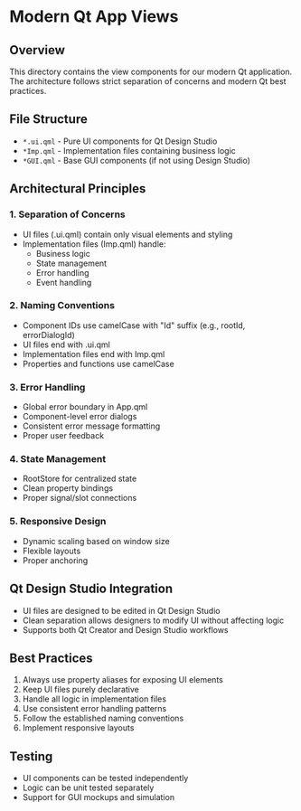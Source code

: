 # Modern Qt App Views

## Overview
This directory contains the view components for our modern Qt application. The architecture follows strict separation of concerns and modern Qt best practices.

## File Structure
* `*.ui.qml` - Pure UI components for Qt Design Studio
* `*Imp.qml` - Implementation files containing business logic
* `*GUI.qml` - Base GUI components (if not using Design Studio)

## Architectural Principles

### 1. Separation of Concerns
* UI files (.ui.qml) contain only visual elements and styling
* Implementation files (Imp.qml) handle:
  - Business logic
  - State management
  - Error handling
  - Event handling

### 2. Naming Conventions
* Component IDs use camelCase with "Id" suffix (e.g., rootId, errorDialogId)
* UI files end with .ui.qml
* Implementation files end with Imp.qml
* Properties and functions use camelCase

### 3. Error Handling
* Global error boundary in App.qml
* Component-level error dialogs
* Consistent error message formatting
* Proper user feedback

### 4. State Management
* RootStore for centralized state
* Clean property bindings
* Proper signal/slot connections

### 5. Responsive Design
* Dynamic scaling based on window size
* Flexible layouts
* Proper anchoring

## Qt Design Studio Integration
* UI files are designed to be edited in Qt Design Studio
* Clean separation allows designers to modify UI without affecting logic
* Supports both Qt Creator and Design Studio workflows

## Best Practices
1. Always use property aliases for exposing UI elements
2. Keep UI files purely declarative
3. Handle all logic in implementation files
4. Use consistent error handling patterns
5. Follow the established naming conventions
6. Implement responsive layouts

## Testing
* UI components can be tested independently
* Logic can be unit tested separately
* Support for GUI mockups and simulation